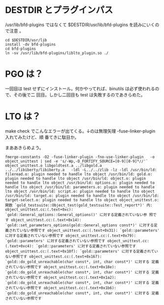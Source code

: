# DESTDIR とプラグインパス

/usr/lib/bfd-plugins ではなくて $DESTDIR/usr/lib/bfd-plugins を読みにいくので注意
。

```
cd $DESTDIR/usr/lib
install -dv bfd-plugins
cd bfd-plugins
ln -sv /usr/lib/bfd-plugins/liblto_plugin.so ./
```

# PGO は？

一回目は test せずにインストール。何かやってれば、binutils は必ず使われるので、その後で二
回目。しかし二回目も test は失敗するのであきらめた。

# LTO は？

make check でこんなエラーが出てくる。↓のは無理矢理 -fuse-linker-plugin 入れてみたけど、順
番てきに駄目か。

まああきらめよう。

``
fmerge-constants -O2 -fuse-linker-plugin -fno-use-linker-plugin   -o object_unittest | sed -e 's/-Wp,-D_FORTIFY_SOURCE=[0-9][0-9]*//'` object_unittest.o libgoldtest.a ../libgold.a ../../libiberty/libiberty.a   -ldl -L../../zlib -lz -ldl
/usr/bin/ld: fileread.o: plugin needed to handle lto object
/usr/bin/ld: gold.o: plugin needed to handle lto object
/usr/bin/ld: object.o: plugin needed to handle lto object
/usr/bin/ld: options.o: plugin needed to handle lto object
/usr/bin/ld: parameters.o: plugin needed to handle lto object
/usr/bin/ld: script.o: plugin needed to handle lto object
/usr/bin/ld: target.o: plugin needed to handle lto object
/usr/bin/ld: target-select.o: plugin needed to handle lto object
object_unittest.o: 関数 `gold_testsuite::Object_test(gold_testsuite::Test_report*)' 内:
object_unittest.cc:(.text+0xc): `gold::General_options::General_options()' に対する定義されていない参 照です
object_unittest.cc:(.text+0x14): `gold::set_parameters_options(gold::General_options const*)' に対する定義されていない参照です
object_unittest.cc:(.text+0x31): `gold::parameters' に対する定義されていない参照です
object_unittest.cc:(.text+0x79): `gold::parameters' に対する定義されていない参照です
object_unittest.cc:(.text+0xc4): `gold::parameters' に対する定義されていない参照です
object_unittest.cc:(.text+0x10f): `gold::parameters' に対する定義されていない参照です
object_unittest.cc:(.text+0x167): `gold::do_gold_unreachable(char const*, int, char const*)' に対する 定義されていない参照です
object_unittest.cc:(.text+0x18e): `gold::do_gold_unreachable(char const*, int, char const*)' に対する 定義されていない参照です
object_unittest.cc:(.text+0x1a2): `gold::do_gold_unreachable(char const*, int, char const*)' に対する 定義されていない参照です
object_unittest.cc:(.text+0x1b6): `gold::do_gold_unreachable(char const*, int, char const*)' に対する 定義されていない参照です
``



<!-- vim: set tw=90 filetype=markdown : -->
